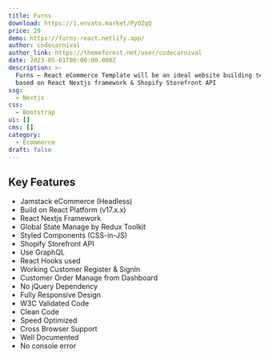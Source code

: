```yaml
---
title: Furns
download: https://1.envato.market/PyOZqQ
price: 29
demo: https://furns-react.netlify.app/
author: codecarnival
author_link: https://themeforest.net/user/codecarnival
date: 2023-05-01T00:00:00.000Z
description: >-
  Furns – React eCommerce Template will be an ideal website building template
  based on React Nextjs framework & Shopify Storefront API
ssg:
  - Nextjs
css:
  - Bootstrap
ui: []
cms: []
category:
  - Ecommerce
draft: false
---
```

## Key Features

- Jamstack eCommerce (Headless)
- Build on React Platform (v17.x.x)
- React Nextjs Framework
- Global State Manage by Redux Toolkit
- Styled Components (CSS-in-JS)
- Shopify Storefront API
- Use GraphQL
- React Hooks used
- Working Customer Register & SignIn
- Customer Order Manage from Dashboard
- No jQuery Dependency
- Fully Responsive Design
- W3C Validated Code
- Clean Code
- Speed Optimized
- Cross Browser Support
- Well Documented
- No console error
